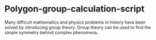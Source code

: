 # Polygon-group-calculation-script
Many difficult mathematics and physics problems in history have been solved by introducing group theory. Group theory can be used to find the simple symmetry behind complex phenomena.
